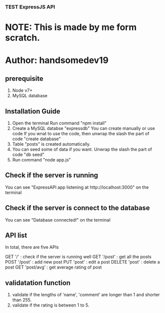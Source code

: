 ### TEST ExpressJS API

# NOTE: This is made by me form scratch.
# Author: handsomedev19

## prerequisite
1. Node v7+
2. MySQL database

## Installation Guide
1. Open the terminal
    Run command "npm install"
2. Create a MySQL databse "expressdb"
    You can create manually or use code
    If you wnat to use the code, then unwrap the slash the part of code "create database"
3. Table "posts" is created automatically.
4. You can seed some of data if you want.
    Unwrap the slash the part of code "db seed"
5. Run command "node app.js"


## Check if the server is running
You can see "ExpressAPI app listening at http://localhost:3000" on the terminal

## Check if the server is connect to the database
You can see "Database connected!" on the terminal

## API list
In total, there are five APIs

GET '/'                 : check if the server is running well
GET '/post'             : get all the posts
POST '/post'            : add new post
PUT 'post'              : edit a post
DELETE 'post'           : delete a post
GET 'post/avg'          : get average rating of post


## validatation function
1. validate if the lengths of 'name', 'comment' are longer than 1 and shorter than 255.
2. validate if the rating is between 1 to 5.